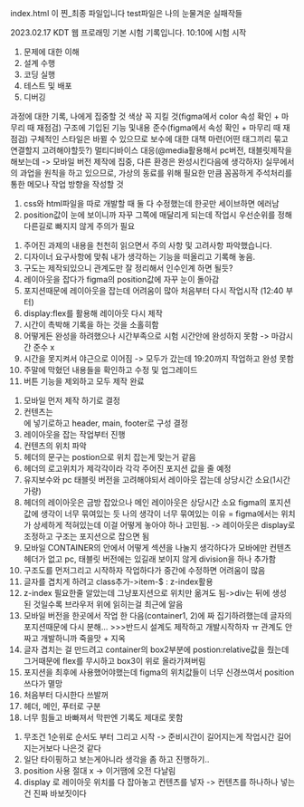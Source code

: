 index.html 이 찐_최종 파일입니다
test파일은 나의 눈물겨운 실패작들


2023.02.17 
KDT 웹 프로래밍 기본 시험 기록입니다.
10:10에 시험 시작

1. 문제에 대한 이해
2. 설계 수행
3. 코딩 실행
4. 테스트 및 배포
5. 디버깅

과정에 대한 기록, 나에게 집중할 것
색상 꼭 지킬 것(figma에서 color 속성 확인 + 마무리 때 재점검)
구조에 기입된 기능 및내용 준수(figma에서 속성 확인 + 마무리 때 재점검)
구체적인 스타일은 바뀔 수 있으므로 보수에 대한 대책 마련(어떤 태그끼리 묶고 연결할지 고려해야할듯?)
멀티디바이스 대응(@media활용해서 pc버전, 태블릿제작을 해보는데 -> 모바일 버전 제작에 집중, 다른 환경은
완성시킨다음에 생각하자)
실무에서의 과업을 원칙을 하고 있으므로, 가상의 동료를 위해 필요한 만큼 꼼꼼하게 주석처리를 통한 메모나 작업 방향을 작성할 것
<!-- 새로 알게된 것 -->
1. css와 html파일을 따로 개발할 때 둘 다 수정했는데 한곳만 세이브하면 에러남
2. position값이 눈에 보이니까 자꾸 그쪽에 매달리게 되는데 작업시 우선순위를 정해 다른길로 빠지지 않게 주의가 필요
<!-- 나의 개발 과정 요약 -->
1. 주어진 과제의 내용을 천천히 읽으면서 주의 사항 및 고려사항 파악했습니다.
2. 디자이너 요구사항에 맞춰 내가 생각하는 기능을 떠올리고 기록해 놓음.
3. 구도는 제작되있으니 관계도만 잘 정리해서 인수인계 하면 될듯?
4. 레이아웃을 잡다가 figma의 position값에 자꾸 눈이 돌아감
5. 포지션때문에 레이아웃을 잡는데 어려움이 많아 처음부터 다시 작업시작 (12:40 부터)
6. display:flex를 활용해 레이아웃 다시 제작
7. 시간이 촉박해 기록을 하는 것을 소홀히함
8. 어떻게든 완성을 하려했으나 시간부족으로 시험 시간안에 완성하지 못함 -> 마감시간 준수 x
9. 시간을 못지켜서 야근으로 이어짐 -> 모두가 갔는데 19:20까지 작업하고 완성 못함
10. 주말에 막혔던 내용들을 확인하고 수정 및 업그레이드
11. 버튼 기능을 제외하고 모두 제작 완료
<!-- 코딩 기록 -->
1. 모바일 먼저 제작 하기로 결정
2. 컨텐츠는 <main>에 넣기로하고 header, main, footer로 구성 결정
3. 레이아웃을 잡는 작업부터 진행
4. 컨텐츠의 위치 파악
5. 헤더의 문구는 postion으로 위치 잡는게 맞는거 같음
6. 헤더의 로고위치가 제각각이라 각각 주어진 포지션 값을 줄 예정
7. 유지보수와 pc 태블릿 버전을 고려해야되서 레이아웃 잡는데 상당시간 소요(1시간 가량)
8. 헤더의 레이아웃은 금방 잡았으나 메인 레이아웃은 상당시간 소요 figma의 포지션 값에 생각이 너무 묶여있는 듯
나의 생각이 너무 묶여있는 이유 =
figma에서는 위치가 상세하게 적혀있는데 이걸 어떻게 놓아야 하나 고민됨. -> 레이아웃은 display로 조정하고 구조는 포지션으로 잡으면 됨
9. 모바일 CONTAINER의 안에서 어떻게 섹션을 나눌지 생각하다가
모바에만 컨텐츠 헤더가 없고 pc, 태블릿 버전에는 있길래 보이지 않게 division을 하나 추가함
10. 구조도를 먼저그리고 시작하자
작업하다가 중간에 수정하면 어려움이 많음
11. 글자를 겹치게 하려고 class추가->item-$ : z-index활용
12. z-index 필요한줄 알았는데 그냥포지션으로 위치만 옮겨도 됨->div는 뒤에 생성 된 것일수록 브라우저 위에 읽히는걸 최근에 알음
13. 모바일 버전을 한곳에서 작업 한 다음(container1, 2)에
짜 집기하려했는데 글자의 포지션때문에 다시 분해... >>>반드시 설계도 제작하고 개발시작하자 ㅠ  관계도 안짜고 개발하니까 죽을맛 + 지옥
14. 글자 겹치는 걸 만드려고 container의 box2부분에 postion:relative값을 줬는데 그거때문에 flex를 무시하고 box3이 위로 올라가져버림 
15. 포지션을 최후에 사용했어야했는데 figma의 위치값들이 너무 신경쓰여서 position 쓰다가 멸망
16. 처음부터 다시한다 쓰발꺼
17. 헤더, 메인, 푸터로 구분
18. 너무 힘들고 바빠져서 막판엔 기록도 제대로 못함

<!-- 다음부터 내가 해야할 것 -->
1. 무조건 1순위로 순서도 부터 그리고 시작 -> 준비시간이 길어지는게 작업시간 길어지는거보다 나은것 같다
2. 일단 타이핑하고 보는게아니라 생각을 좀 하고 진행하기..
3. position 사용 절대 x -> 이거땜에 오전 다날림
4. display 로 레이아웃 위치를 다 잡아놓고 컨텐츠를 넣자 -> 컨텐츠를 하나하나 넣는건 진짜 바보짓이다 
